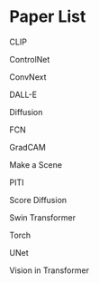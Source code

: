 # Paper List

CLIP

ControlNet

ConvNext

DALL-E

Diffusion

FCN

GradCAM

Make a Scene

PITI

Score Diffusion

Swin Transformer

Torch

UNet

Vision in Transformer

